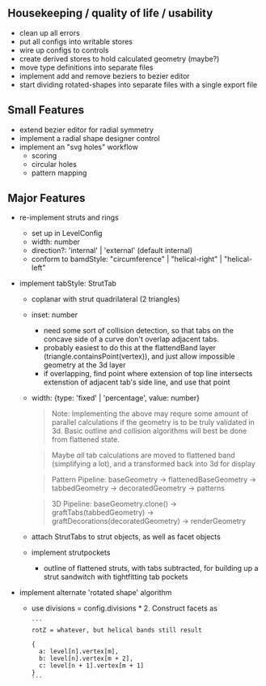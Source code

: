 ## Housekeeping / quality of life / usability
- clean up all errors
- put all configs into writable stores
- wire up configs to controls
- create derived stores to hold calculated geometry (maybe?)
- move type definitions into separate files
- implement add and remove beziers to bezier editor
- start dividing rotated-shapes into separate files with a single export file

## Small Features

- extend bezier editor for radial symmetry
- implement a radial shape designer control
- implement an "svg holes" workflow
  - scoring
  - circular holes
  - pattern mapping

## Major Features

- re-implement struts and rings
  - set up in LevelConfig
  - width: number
  - direction?: 'internal' | 'external' (default internal)
  - conform to bamdStyle: "circumference" | "helical-right" | "helical-left"

- implement tabStyle: StrutTab
  - coplanar with strut quadrilateral (2 triangles)
  - inset: number
    - need some sort of collision detection, so that tabs on the concave side of a curve don't overlap adjacent tabs.
    - probably easiest to do this at the flattendBand layer 
    (triangle.containsPoint(vertex)), and just allow impossible geometry at the 3d layer
    - if overlapping, find point where extension of top line intersects extenstion of adjacent tab's side line, and use that point
  - width: {type: 'fixed' | 'percentage', value: number}

    >Note: Implementing the above may requre some amount of parallel calculations if the geometry is to be truly validated in 3d.  Basic outline and collision algorithms will best be done from flattened state.

    >Maybe  _all_ tab calculations are moved to flattened band (simplifying a lot), and a transformed back into 3d for display

    > Pattern Pipeline: baseGeometry -> flattenedBaseGeometry -> tabbedGeometry -> decoratedGeometry -> patterns

    > 3D Pipeline: baseGeometry.clone() -> graftTabs(tabbedGeometry) -> graftDecorations(decoratedGeometry) -> renderGeometry


  - attach StrutTabs to strut objects, as well as facet objects

  - implement strutpockets
    - outline of flattened struts, with tabs subtracted, for building up a strut sandwitch with tightfitting tab pockets

- implement alternate 'rotated shape' algorithm
  - use divisions = config.divisions * 2.  Construct facets as  

        ```
        rotZ = whatever, but helical bands still result

        {
          a: level[n].vertex[m], 
          b: level[n].vertex[m + 2], 
          c: level[n + 1].vertex[m + 1] 
        }
        ```

